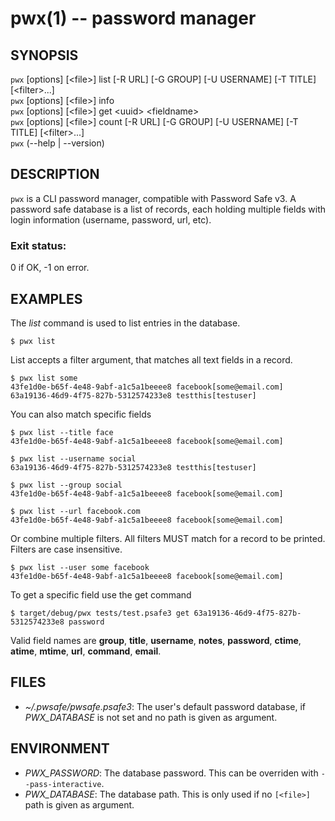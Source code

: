 # pwx(1) -- password manager

## SYNOPSIS

`pwx` [options] [&lt;file&gt;] list [-R URL] [-G GROUP] [-U USERNAME] [-T TITLE] [&lt;filter&gt;...]<br>
`pwx` [options] [&lt;file&gt;] info<br>
`pwx` [options] [&lt;file&gt;] get &lt;uuid&gt; &lt;fieldname&gt;<br>
`pwx` [options] [&lt;file&gt;] count [-R URL] [-G GROUP] [-U USERNAME] [-T TITLE] [&lt;filter&gt;...]<br>
`pwx` (--help | --version)<br>


## DESCRIPTION

`pwx` is a CLI password manager, compatible with Password Safe v3. A password safe
database is a list of records, each holding multiple fields with login information
(username, password, url, etc).


### Exit status:

  0    if OK, -1 on error.

## EXAMPLES

The *list* command is used to list entries in the database.

    $ pwx list

List accepts a filter argument, that matches all text fields in a record.

    $ pwx list some
    43fe1d0e-b65f-4e48-9abf-a1c5a1beeee8 facebook[some@email.com]
    63a19136-46d9-4f75-827b-5312574233e8 testthis[testuser]

You can also match specific fields

    $ pwx list --title face
    43fe1d0e-b65f-4e48-9abf-a1c5a1beeee8 facebook[some@email.com]

    $ pwx list --username social
    63a19136-46d9-4f75-827b-5312574233e8 testthis[testuser]

    $ pwx list --group social
    43fe1d0e-b65f-4e48-9abf-a1c5a1beeee8 facebook[some@email.com]

    $ pwx list --url facebook.com
    43fe1d0e-b65f-4e48-9abf-a1c5a1beeee8 facebook[some@email.com]

Or combine multiple filters. All filters MUST match for a record to be printed.
Filters are case insensitive.

    $ pwx list --user some facebook
    43fe1d0e-b65f-4e48-9abf-a1c5a1beeee8 facebook[some@email.com]

To get a specific field use the get command

    $ target/debug/pwx tests/test.psafe3 get 63a19136-46d9-4f75-827b-5312574233e8 password

Valid field names are **group**, **title**, **username**, **notes**, **password**, **ctime**, **atime**, **mtime**, **url**, **command**, **email**.

## FILES

* _~/.pwsafe/pwsafe.psafe3_:
	The user's default password database, if *PWX_DATABASE* is not set and no path is given as argument.

## ENVIRONMENT

* _PWX_PASSWORD_:
	The database password. This can be overriden with `--pass-interactive`.
* _PWX_DATABASE_:
	The database path. This is only used if no `[<file>]` path is given as argument.

